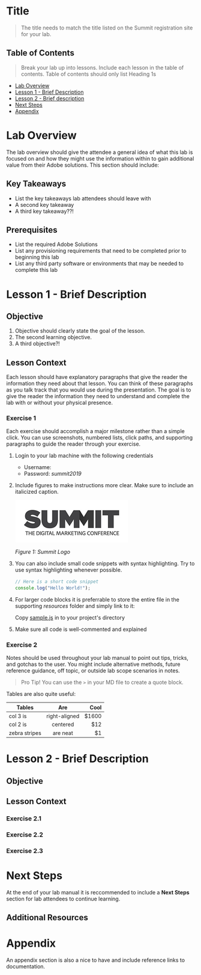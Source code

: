 
# Title

> The title needs to match the title listed on the Summit registration site for your lab.

## Table of Contents

> Break your lab up into lessons. Include each lesson in the table of contents. Table of contents should only list Heading 1s

* [Lab Overview](#lab-overview)
* [Lesson 1 - Brief Description](#lesson-1---brief-description)
* [Lesson 2 - Brief description](#lesson-2---brief-description)
* [Next Steps](#next-steps)
* [Appendix](#appendix)

# Lab Overview

The lab overview should give the attendee a general idea of what this lab is focused on and how they might use the information within to gain additional value from their Adobe solutions. This section should include:

## Key Takeaways

* List the key takeaways lab attendees should leave with
* A second key takeaway
* A third key takeaway??!

## Prerequisites

* List the required Adobe Solutions
* List any provisioning requirements that need to be completed prior to beginning this lab
* List any third party software or environments that may be needed to complete this lab

# Lesson 1 - Brief Description

## Objective

1. Objective should clearly state the goal of the lesson.
2. The second learning objective.
3. A third objective?!

## Lesson Context

Each lesson should have explanatory paragraphs that give the reader the information they need about that lesson. You can think of these paragraphs as you talk track that you would use during the presentation. The goal is to give the reader the information they need to understand and complete the lab with or without your physical presence.

### Exercise 1 

 Each exercise should accomplish a major milestone rather than a simple click. You can use screenshots, numbered lists, click paths, and supporting paragraphs to guide the reader through your exercise.

 1. Login to your lab machine with the following credentials
    * Username: <Lab number>
    * Password: *summit2019*
 2. Include figures to make instructions more clear. Make sure to include an italicized caption. 


    ![Figure 1: Summit Logo](images/1_summit-logo.jpg)
    
    *Figure 1: Summit Logo*

3. You can also include small code snippets with syntax highlighting. Try to use syntax highlighting whenever possible.

    ```js
    // Here is a short code snippet
    console.log("Hello World!");
    ```
4. For larger code blocks it is preferrable to store the entire file in the supporting *resources* folder and simply link to it:

    Copy [sample.js](resources/sample.js) in to your project's directory

5. Make sure all code is well-commented and explained

### Exercise 2

Notes should be used throughout your lab manual to point out tips, tricks, and gotchas to the user. You might include alternative methods, future reference guidance, off topic, or outside lab scope scenarios in notes.

> Pro Tip! You can use the `>` in your MD file to create a quote block. 

Tables are also quite useful:

| Tables        | Are           | Cool  |
| ------------- |:-------------:| -----:|
| col 3 is      | right-aligned | $1600 |
| col 2 is      | centered      |   $12 |
| zebra stripes | are neat      |    $1 |

# Lesson 2 - Brief Description

## Objective

## Lesson Context

### Exercise 2.1

### Exercise 2.2

### Exercise 2.3

# Next Steps

At the end of your lab manual it is reccommended to include a **Next Steps** section for lab attendees to continue learning.

## Additional Resources

# Appendix

An appendix section is also a nice to have and include reference links to documentation.  










